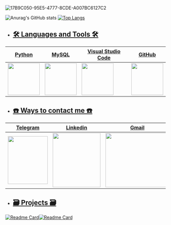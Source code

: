 ![17B9C050-95E5-4777-8CDE-A007BC6127C2](https://user-images.githubusercontent.com/108104864/188578911-1489114a-ef24-43b2-8038-e76420049191.jpeg)


![Anurag's GitHub stats](https://github-readme-stats.vercel.app/api?username=mohammadrezaasan&show_icons=true&theme=dark&hide=contribs,prs)
[![Top Langs](https://github-readme-stats.vercel.app/api/top-langs/?username=mohammadrezaasan&show_icons=true&theme=dark)](https://github.com/anuraghazra/github-readme-stats)<a href="https://t.me/Mohammad_Reza_Asan">

* ## 🛠 Languages and Tools 🛠
|Python|MySQL|Visual Studio Code|GitHub|
|:------:|--------|-----|-------|
|<img src="https://user-images.githubusercontent.com/108104864/188583510-42c5f499-5562-45ef-a63a-709388c46437.gif" width="100"  height="100"/>|<img src="https://user-images.githubusercontent.com/108104864/188584081-1a109e66-4393-4014-bc94-f8475f0c9552.png" width="100"  height="100"/>|<img src="https://user-images.githubusercontent.com/108104864/188583526-a1714fd5-941d-4513-a3c6-12e6e82cab52.gif" width="100"  height="100"/>|<img src="https://user-images.githubusercontent.com/108104864/188599895-74b0edd4-f3a9-4383-bea1-4242579eb6b3.png" width="100"  height="100"/>|



* ## ☎️ Ways to contact me ☎️ 
|Telegram|Linkedin|Gmail|
|:------:|--------|-----|
|<a href="https://t.me/Mohammad_Reza_Asan"><img src="https://user-images.githubusercontent.com/108104864/188545365-69a6b90e-edf3-4b99-95f6-c98f398bc928.gif" width="125"  height="150"/></a>|<img src="https://user-images.githubusercontent.com/108104864/188588988-722fb760-0779-4244-a939-0e8bb2dc45cd.gif" width="150" height="170"/>|<a href="mailto:mohammadrezaasan7@gmail.com"><img src="https://user-images.githubusercontent.com/108104864/188546207-2c0b7123-5120-4bd0-98ce-89e16e8ed03d.gif" width="200" height="170"/></a> </a>|


* ## 🗃 Projects 🗃

[![Readme Card](https://github-readme-stats.vercel.app/api/pin/?username=mohammadrezaasan&show_icons=true&theme=dark&repo=market-alert-bot)](https://github.com/anuraghazra/github-readme-stats)[![Readme Card](https://github-readme-stats.vercel.app/api/pin/?username=mohammadrezaasan&show_icons=true&theme=dark&repo=Calories-info-bot)](https://github.com/anuraghazra/github-readme-stats)


